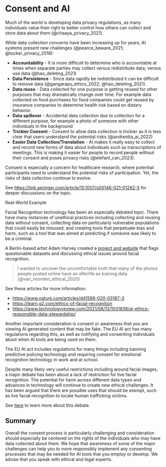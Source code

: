 



# Consent and AI

Much of the world is developing data privacy regulations, as many individuals value their right to better control how others can collect and store data about them (@chaaya_privacy_2021).

While data collection concerns have been increasing up for years, AI systems present new challenges (@pearce_beware_2021; @tucker_privacy_2018):

- **Accountability** - It is more difficult to determine who is accountable at times when separate parties may collect versus redistribute data, versus use data (@hao_deleting_2021)
- **Data Persistence** - Since data rapidly be redistributed it can be difficult to remove data (@gangarapu_ethics_2022; @hao_deleting_2021).
- **Data reuse** - Data collected for one purpose is getting reused for other purposes that may dramatically change over time. For example data collected on food purchases for food companies could get reused by insurance companies to determine health risk based on dietary behavior.
- **Data spillover** - Accidental data collection due to collection for a different purpose, for example a photo of someone with other individuals in the background
- **Trickier Consent** - Consent to allow data collection is trickier as it is less clear that users understand the potential risks (@andreotta_ai_2022)
- **Easier Data Collection/Translation** - AI makes it really easy to collect and record new forms of data about individuals such as transcriptions of meetings. This is making it easier for people to record people without their consent and poses privacy risks (@elefant_can_2023).

Consent is especially a concern for healthcare research, where potential participants need to understand the potential risks of participation. Yet, the risks of data collection continue to evolve. 


See https://link.springer.com/article/10.1007/s00146-021-01262-5 for deeper discussions on the topic.

<div class = example>

Real-World Example

Facial Recognition technology has been an especially debated topic. There have many instances of unethical practices including collecting and reusing data without consent, collecting data on particularly vulnerable populations that could easily be misused, and creating tools that perpetuate bias and harm, such as a tool that was aimed at predicting if someone was likely to be a criminal. 

A Berlin-based artist Adam Harvey created a [project and website](https://exposing.ai/) that flags questionable datasets and discussing ethical issues around facial recognition.

> I wanted to uncover the uncomfortable truth that many of the photos people posted online have an afterlife as training data (@van_noorden_ethical_2020)

See these articles for more information: 

- https://www.nature.com/articles/d41586-020-03187-3
- https://learn.g2.com/ethics-of-facial-recognition
- https://www.technologyreview.com/2021/08/13/1031836/ai-ethics-responsible-data-stewardship/

</div>

Another important consideration is consent or awareness that you are viewing AI generated content that may be fake. The EU AI act has many regulations regarding this, as well as notifying and consenting individuals about when AI tools are being used on them.

<div class = example>

The EU AI act includes regulations for many things including banning predictive policing technology and requiring consent for emotional recognition technology in work and at school.

Despite many likely very useful restrictions including around facial images, a major debate has been about a lack of restriction for live facial recognition. The potential for harm across different data types and advances in technology will continue to create new ethical challenges. 
It has been argued that there are possible uses that should be exempt, such as live facial recognition to locate human trafficking victims. 

See [here](https://truthout.org/articles/eus-ai-act-falls-short-no-ban-on-live-facial-recognition-raises-concerns/) to learn more about this debate.

<div>

## Summary

Overall the consent process is particularly challenging and consideration should especially be centered on the rights of the individuals who may have data collected about them. We hope that awareness of some of the major challenges can help you to more responsibly implement any consenting processes that may be needed for AI tools that you employ or develop. We advise that you speak with ethical and legal experts. 


